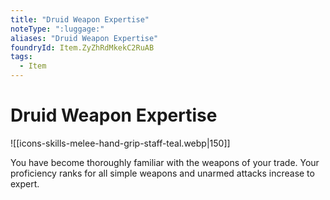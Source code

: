 ```yaml
---
title: "Druid Weapon Expertise"
noteType: ":luggage:"
aliases: "Druid Weapon Expertise"
foundryId: Item.ZyZhRdMkekC2RuAB
tags:
  - Item
---
```


# Druid Weapon Expertise
![[icons-skills-melee-hand-grip-staff-teal.webp|150]]

You have become thoroughly familiar with the weapons of your trade. Your proficiency ranks for all simple weapons and unarmed attacks increase to expert.
